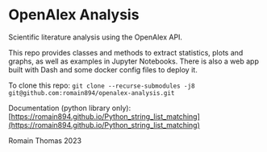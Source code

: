 # OpenAlex Analysis

Scientific literature analysis using the OpenAlex API.

This repo provides classes and methods to extract statistics, plots and graphs, as well as examples in Jupyter Notebooks. There is also a web app built with Dash and some docker config files to deploy it.

To clone this repo: `git clone --recurse-submodules -j8 git@github.com:romain894/openalex-analysis.git`

Documentation (python library only): [https://romain894.github.io/Python_string_list_matching](https://romain894.github.io/Python_string_list_matching)

Romain Thomas 2023